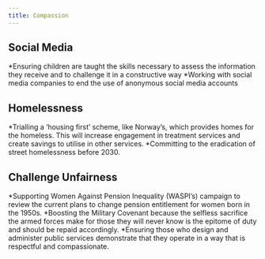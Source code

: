 ```yaml
---
title: Compassion
---
```


## Social Media
*Ensuring children are taught the skills necessary to assess the information they receive and to challenge it in a constructive way
*Working with social media companies to end the use of anonymous social media accounts

## Homelessness

*Trialling a ‘housing first’ scheme, like Norway’s, which provides homes for the homeless. This will increase engagement in treatment services and create savings to utilise in other services.
*Committing to the eradication of street homelessness before 2030.

## Challenge Unfairness

*Supporting Women Against Pension Inequality (WASPI’s) campaign to review the current plans to change pension entitlement for women born in the 1950s.
*Boosting the Military Covenant because the selfless sacrifice the armed forces make for those they will never know is the epitome of duty and should be repaid accordingly.
*Ensuring those who design and administer public services demonstrate that they operate in a way that is respectful and compassionate.